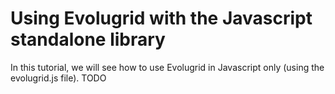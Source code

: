 Using Evolugrid with the Javascript standalone library
======================================================

In this tutorial, we will see how to use Evolugrid in Javascript only (using the evolugrid.js file).
TODO